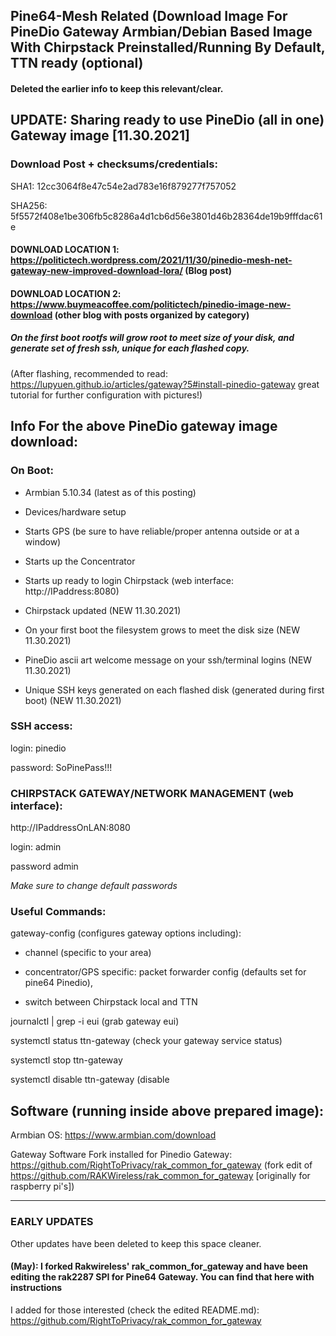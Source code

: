 ## Pine64-Mesh Related (Download Image For PineDio Gateway Armbian/Debian Based Image With Chirpstack Preinstalled/Running By Default, TTN ready (optional)

#### Deleted the earlier info to keep this relevant/clear.

## UPDATE: Sharing ready to use PineDio (all in one) Gateway image [11.30.2021] 

### Download Post + checksums/credentials:

SHA1: 12cc3064f8e47c54e2ad783e16f879277f757052

SHA256: 5f5572f408e1be306fb5c8286a4d1cb6d56e3801d46b28364de19b9fffdac61e

#### DOWNLOAD LOCATION 1: https://politictech.wordpress.com/2021/11/30/pinedio-mesh-net-gateway-new-improved-download-lora/ (Blog post)

#### DOWNLOAD LOCATION 2: https://www.buymeacoffee.com/politictech/pinedio-image-new-download (other blog with posts organized by category)

##### On the first boot rootfs will grow root to meet size of your disk, and generate set of fresh ssh, unique for each flashed copy.

(After flashing, recommended to read: https://lupyuen.github.io/articles/gateway?5#install-pinedio-gateway great tutorial for further configuration with pictures!)


## Info For the above PineDio gateway image download:

### On Boot:

* Armbian 5.10.34 (latest as of this posting)

* Devices/hardware setup

* Starts GPS (be sure to have reliable/proper antenna outside or at a window)

* Starts up the Concentrator

* Starts up ready to login Chirpstack (web interface: http://IPaddress:8080)

* Chirpstack updated (NEW 11.30.2021)

* On your first boot the filesystem grows to meet the disk size (NEW 11.30.2021)

* PineDio ascii art welcome message on your ssh/terminal logins (NEW 11.30.2021)

* Unique SSH keys generated on each flashed disk (generated during first boot) (NEW 11.30.2021)


### SSH access:


login: pinedio

password: SoPinePass!!!


### CHIRPSTACK GATEWAY/NETWORK MANAGEMENT (web interface):


http://IPaddressOnLAN:8080


login: admin

password admin


*Make sure to change default passwords*


### Useful Commands:


gateway-config (configures gateway options including):

- channel (specific to your area)
 
- concentrator/GPS specific: packet forwarder config (defaults set for pine64 Pinedio),

- switch between Chirpstack local and TTN

journalctl | grep -i eui (grab gateway eui)

systemctl status ttn-gateway (check your gateway service status)

systemctl stop ttn-gateway

systemctl disable ttn-gateway (disable


## Software (running inside above prepared image):

Armbian OS: https://www.armbian.com/download

Gateway Software Fork installed for Pinedio Gateway: https://github.com/RightToPrivacy/rak_common_for_gateway (fork edit of https://github.com/RAKWireless/rak_common_for_gateway [originally for raspberry pi's]) 

---

### EARLY UPDATES

Other updates have been deleted to keep this space cleaner.

#### (May): I forked Rakwireless' rak_common_for_gateway and have been editing the rak2287 SPI for Pine64 Gateway. You can find that here with instructions 
I added for those interested (check the edited README.md):
https://github.com/RightToPrivacy/rak_common_for_gateway

